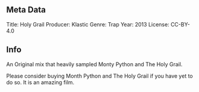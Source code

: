## Meta Data
Title: Holy Grail
Producer: Klastic
Genre: Trap
Year: 2013
License: CC-BY-4.0

## Info 
An Original mix that heavily sampled Monty Python and The Holy Grail.

Please consider buying Month Python and The Holy Grail if you have yet to do so. It is an amazing film.